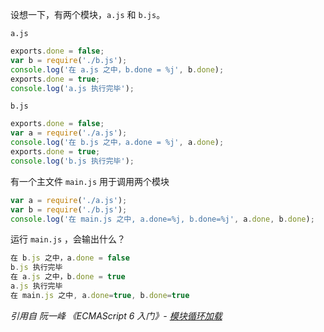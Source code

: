 设想一下，有两个模块，`a.js` 和 `b.js`。



`a.js`

```js
exports.done = false;
var b = require('./b.js');
console.log('在 a.js 之中，b.done = %j', b.done);
exports.done = true;
console.log('a.js 执行完毕');
```



`b.js`

```js
exports.done = false;
var a = require('./a.js');
console.log('在 b.js 之中，a.done = %j', a.done);
exports.done = true;
console.log('b.js 执行完毕');
```



有一个主文件 `main.js` 用于调用两个模块

```js
var a = require('./a.js');
var b = require('./b.js');
console.log('在 main.js 之中, a.done=%j, b.done=%j', a.done, b.done);
```



运行 `main.js` ，会输出什么？

```js
在 b.js 之中，a.done = false
b.js 执行完毕
在 a.js 之中，b.done = true
a.js 执行完毕
在 main.js 之中, a.done=true, b.done=true
```







*引用自 阮一峰 《ECMAScript 6 入门》- [模块循环加载](http://es6.ruanyifeng.com/#docs/module-loader#CommonJS-模块的循环加载)*